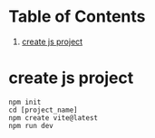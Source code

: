 
# Table of Contents

1.  [create js project](#orgb1eeaa4)


<a id="orgb1eeaa4"></a>

# create js project

    npm init
    cd [project_name]
    npm create vite@latest
    npm run dev 

